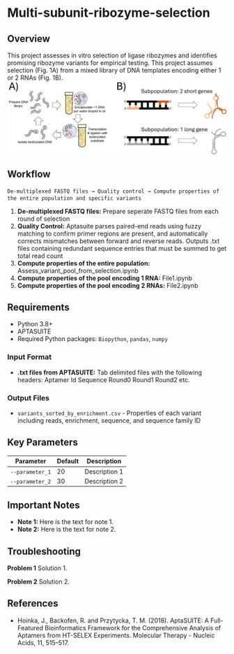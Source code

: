 # Multi-subunit-ribozyme-selection

## Overview
This project assesses in vitro selection of ligase ribozymes and identifies promising ribozyme variants for empirical testing. This project assumes selection (Fig. 1A) from a mixed library of DNA templates encoding either 1 or 2 RNAs (Fig. 1B).
![Introductory_figure](figures/readme_fig.png)

## Workflow

```
De-multiplexed FASTQ files → Quality control → Compute properties of the entire population and specific variants
```


1. **De-multiplexed FASTQ files:** Prepare seperate FASTQ files from each round of selection
2. **Quality Control:** Aptasuite parses paired-end reads using fuzzy matching to confirm primer regions are present, and automatically corrects mismatches between forward and reverse reads. Outputs .txt files containing redundant sequence entries that must be summed to get total read count
3. **Compute properties of the entire population:** Assess_variant_pool_from_selection.ipynb
4. **Compute properties of the pool encoding 1 RNA:** File1.ipynb
5. **Compute properties of the pool encoding 2 RNAs:** File2.ipynb


## Requirements

- Python 3.8+
- APTASUITE
- Required Python packages: `Biopython`, `pandas`, `numpy`


### Input Format
- **.txt files from APTASUITE:** Tab delimited files with the following headers: Aptamer  Id  Sequence	Round0	Round1	Round2  etc.

### Output Files
- `variants_sorted_by_enrichment.csv` - Properties of each variant including reads, enrichment, sequence, and sequence family ID

## Key Parameters

| Parameter | Default | Description |
|-----------|---------|-------------|
| `--parameter_1` | 20 | Description 1 |
| `--parameter_2` | 30 | Description 2 |


## Important Notes

- **Note 1:** Here is the text for note 1.
- **Note 2:** Here is the text for note 2.

## Troubleshooting

**Problem 1** Solution 1.

**Problem 2** Solution 2.


## References

- Hoinka, J., Backofen, R. and Przytycka, T. M. (2018). AptaSUITE: A Full-Featured Bioinformatics Framework for the Comprehensive Analysis of Aptamers from HT-SELEX Experiments. Molecular Therapy - Nucleic Acids, 11, 515–517.
